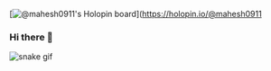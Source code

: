 [![@mahesh0911's Holopin board](https://holopin.io/api/user/board?user=mahesh0911)](https://holopin.io/@mahesh0911
### Hi there 👋

<!--
**Mahesh0911/Mahesh0911** is a ✨ _special_ ✨ repository because its `README.md` (this file) appears on your GitHub profile.
Here are some ideas to get you started:

- 🔭 I’m currently working on ...
- 🌱 I’m currently learning ...
- 👯 I’m looking to collaborate on ...
- 🤔 I’m looking for help with ...
- 💬 Ask me about ...
- 📫 How to reach me: ...
- 😄 Pronouns: ...
- ⚡ Fun fact: ...
-->
![snake gif](
https://github.com/Mahesh0911/Mahesh0911/blob/output/github-contribution-grid-snake.svg)
